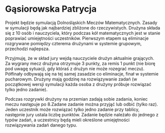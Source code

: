 # Gąsiorowska Patrycja 

Projekt będzie symulacją Dolnośląskich Meczów Matematycznych. Zasady w symulacji będą jak najbardziej zbliżone do rzeczywistych. Drużyna składa się z 10 osób i nauczyciela, który podczas kół matematycznych jest w stanie poprawiać umiejętności uczestników. Pierwszym etapem są eliminacje rozgrywane pomiędzy czterema drużynami 
w systemie grupowym, przechodzi najlepsza. 

Przyjmuję, że w skład jury wejdą nauczyciele drużyn aktualnie grających. Za wygrany mecz drużyna otrzymuje 3 punkty, za remis 1 punkt (nie biorę pod uwagę sytuacji, gdy któraś z drużyn nie może rozegrać meczu). Półfinały odbywają się na tej samej zasadzie co eliminacje, finał w systemie pucharowym. Drużyny mają godzinę na rozwiązywanie zadań (w początkowej wersji symulacji każda osoba z drużyny próbuje rozwiązać tylko jedno zadanie). 

Podczas rozgrywki drużyny na przemian zadają sobie zadania, koniec meczu następuje po 8.Zadane zadanie można przyjąć lub odbić (tylko raz). Jeden uczestnik może rozwiązać tylko jedno zadanie przy tablicy, następnie jury ustala liczbę punktów. Zadanie będzie należało do jednego z typów zadań, a uczestnicy będą mieli określone umiejętności rozwiązywania zadań danego typu.
